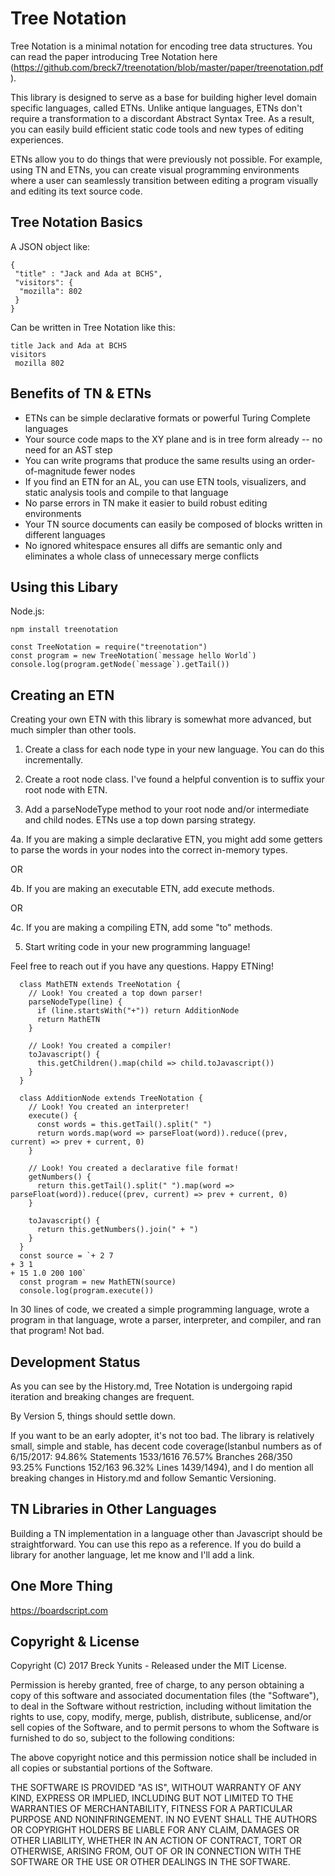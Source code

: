 Tree Notation
=============

Tree Notation is a minimal notation for encoding tree data structures. You can read the paper introducing Tree Notation here (https://github.com/breck7/treenotation/blob/master/paper/treenotation.pdf).

This library is designed to serve as a base for building higher level domain specific languages, called ETNs. Unlike antique languages, ETNs don't require a transformation to a discordant Abstract Syntax Tree. As a result, you can easily build efficient static code tools and new types of editing experiences.

ETNs allow you to do things that were previously not possible. For example, using TN and ETNs, you can create visual programming environments where a user can seamlessly transition between editing a program visually and editing its text source code.


Tree Notation Basics
--------------------

A JSON object like:

    {
     "title" : "Jack and Ada at BCHS",
     "visitors": {
      "mozilla": 802
     }
    }

Can be written in Tree Notation like this:

    title Jack and Ada at BCHS
    visitors
     mozilla 802

Benefits of TN & ETNs
---------------------

- ETNs can be simple declarative formats or powerful Turing Complete languages
- Your source code maps to the XY plane and is in tree form already -- no need for an AST step
- You can write programs that produce the same results using an order-of-magnitude fewer nodes
- If you find an ETN for an AL, you can use ETN tools, visualizers, and static analysis tools and compile to that language
- No parse errors in TN make it easier to build robust editing environments
- Your TN source documents can easily be composed of blocks written in different languages
- No ignored whitespace ensures all diffs are semantic only and eliminates a whole class of unnecessary merge conflicts


Using this Libary
-----------------

Node.js:

    npm install treenotation

    const TreeNotation = require("treenotation")
    const program = new TreeNotation(`message hello World`)
    console.log(program.getNode(`message`).getTail())


Creating an ETN
---------------

Creating your own ETN with this library is somewhat more advanced, but much simpler than other tools.

1. Create a class for each node type in your new language. You can do this incrementally.

2. Create a root node class. I've found a helpful convention is to suffix your root node with ETN.

3. Add a parseNodeType method to your root node and/or intermediate and child nodes. ETNs use a top down parsing strategy.

4a. If you are making a simple declarative ETN, you might add some getters to parse the words in your nodes into the correct in-memory types.

OR

4b. If you are making an executable ETN, add execute methods.

OR

4c. If you are making a compiling ETN, add some "to" methods.

5. Start writing code in your new programming language!

Feel free to reach out if you have any questions. Happy ETNing!

      class MathETN extends TreeNotation {
        // Look! You created a top down parser!
        parseNodeType(line) {
          if (line.startsWith("+")) return AdditionNode
          return MathETN
        }

        // Look! You created a compiler!
        toJavascript() {
          this.getChildren().map(child => child.toJavascript())
        }
      }

      class AdditionNode extends TreeNotation {
        // Look! You created an interpreter!
        execute() {
          const words = this.getTail().split(" ")
          return words.map(word => parseFloat(word)).reduce((prev, current) => prev + current, 0)
        }

        // Look! You created a declarative file format!
        getNumbers() {
          return this.getTail().split(" ").map(word => parseFloat(word)).reduce((prev, current) => prev + current, 0)
        }

        toJavascript() {
          return this.getNumbers().join(" + ")
        }
      }
      const source = `+ 2 7
    + 3 1
    + 15 1.0 200 100`
      const program = new MathETN(source)
      console.log(program.execute())


In 30 lines of code, we created a simple programming language, wrote a program in that language, wrote a parser, interpreter, and compiler, and ran that program! Not bad.


Development Status
------------------

As you can see by the History.md, Tree Notation is undergoing rapid iteration and breaking changes are frequent.

By Version 5, things should settle down.

If you want to be an early adopter, it's not too bad. The library is relatively small, simple and stable, has decent code coverage(Istanbul numbers as of 6/15/2017: 94.86% Statements 1533/1616 76.57% Branches 268/350 93.25% Functions 152/163 96.32% Lines 1439/1494), and I do mention all breaking changes in History.md and follow Semantic Versioning.

TN Libraries in Other Languages
-------------------------------

Building a TN implementation in a language other than Javascript should be straightforward. You can use this repo
as a reference. If you do build a library for another language, let me know and I'll add a link.


One More Thing
--------------

https://boardscript.com

Copyright & License
-------------------

Copyright (C) 2017 Breck Yunits - Released under the MIT License.

Permission is hereby granted, free of charge, to any person obtaining a copy of this software and associated documentation files (the "Software"), to deal in the Software without restriction, including without limitation the rights to use, copy, modify, merge, publish, distribute, sublicense, and/or sell copies of the Software, and to permit persons to whom the Software is furnished to do so, subject to the following conditions:

The above copyright notice and this permission notice shall be included in all copies or substantial portions of the Software.

THE SOFTWARE IS PROVIDED "AS IS", WITHOUT WARRANTY OF ANY KIND, EXPRESS OR IMPLIED, INCLUDING BUT NOT LIMITED TO THE WARRANTIES OF MERCHANTABILITY, FITNESS FOR A PARTICULAR PURPOSE AND NONINFRINGEMENT. IN NO EVENT SHALL THE AUTHORS OR COPYRIGHT HOLDERS BE LIABLE FOR ANY CLAIM, DAMAGES OR OTHER LIABILITY, WHETHER IN AN ACTION OF CONTRACT, TORT OR OTHERWISE, ARISING FROM, OUT OF OR IN CONNECTION WITH THE SOFTWARE OR THE USE OR OTHER DEALINGS IN THE SOFTWARE.
